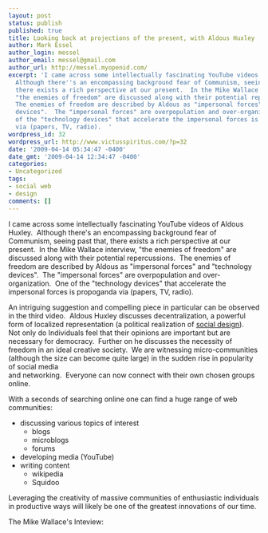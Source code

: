 ```yaml
---
layout: post
status: publish
published: true
title: Looking back at projections of the present, with Aldous Huxley
author: Mark Essel
author_login: messel
author_email: messel@gmail.com
author_url: http://messel.myopenid.com/
excerpt: 'I came across some intellectually fascinating YouTube videos of Aldous Huxley. 
  Although there''s an encompassing background fear of Communism, seeing past that,
  there exists a rich perspective at our present.  In the Mike Wallace interview,
  "the enemies of freedom" are discussed along with their potential repercussions. 
  The enemies of freedom are described by Aldous as "impersonal forces" and "technology
  devices".  The "impersonal forces" are overpopulation and over-organization.  One
  of the "technology devices" that accelerate the impersonal forces is propoganda
  via (papers, TV, radio).  '
wordpress_id: 32
wordpress_url: http://www.victusspiritus.com/?p=32
date: '2009-04-14 05:34:47 -0400'
date_gmt: '2009-04-14 12:34:47 -0400'
categories:
- Uncategorized
tags:
- social web
- design
comments: []
---
```

<p>I came across some intellectually fascinating YouTube videos of Aldous Huxley.  Although there's an encompassing background fear of Communism, seeing past that, there exists a rich perspective at our present.  In the Mike Wallace interview, "the enemies of freedom" are discussed along with their potential repercussions.  The enemies of freedom are described by Aldous as "impersonal forces" and "technology devices".  The "impersonal forces" are overpopulation and over-organization.  One of the "technology devices" that accelerate the impersonal forces is propoganda via (papers, TV, radio).  <a id="more"></a><a id="more-32"></a></p>
<p>An intriguing suggestion and compelling piece in particular can be observed in the third video.  Aldous Huxley discusses decentralization, a powerful form of localized representation (a political realization of <a href="http://victusfate.github.io/victusspiritus/uncategorized/2009/03/29/social-media-will-be-the-dominant-design-focus-of-the-21st-century/">social design</a>).   Not only do Individuals feel that their opinions are important but are necessary for democracy.  Further on he discusses the necessity of freedom in an ideal creative society.  We are witnessing micro-communities (although the size can become quite large) in the sudden rise in popularity of social media<br />
and networking.  Everyone can now connect with their own chosen groups online.</p>
<p>With a seconds of searching online one can find a huge range of web communities:</p>
<ul>
<li> discussing various topics of interest
<ul>
<li>blogs</li>
<li>microblogs</li>
<li>forums</li>
</ul>
</li>
<li>developing media (YouTube)</li>
<li>writing content
<ul>
<li>wikipedia</li>
<li>Squidoo</li>
</ul>
</li>
</ul>
<p>Leveraging the creativity of massive communities of enthusiastic individuals in productive ways will likely be one of the greatest innovations of our time.</p>
<p>The Mike Wallace's Inteview:</p>
<p><object width="425" height="344" data="http://www.youtube.com/v/KGaYXahbcL4&amp;hl=en&amp;fs=1" type="application/x-shockwave-flash"><param name="allowFullScreen" value="true" /><param name="allowscriptaccess" value="always" /><param name="src" value="http://www.youtube.com/v/KGaYXahbcL4&amp;hl=en&amp;fs=1" /><param name="allowfullscreen" value="true" /></object><br />
<object width="425" height="344" data="http://www.youtube.com/v/iUTEOY1hre4&amp;hl=en&amp;fs=1" type="application/x-shockwave-flash"><param name="allowFullScreen" value="true" /><param name="allowscriptaccess" value="always" /><param name="src" value="http://www.youtube.com/v/iUTEOY1hre4&amp;hl=en&amp;fs=1" /><param name="allowfullscreen" value="true" /></object><br />
<object width="425" height="344" data="http://www.youtube.com/v/2iDPnwkU9DA&amp;hl=en&amp;fs=1" type="application/x-shockwave-flash"><param name="allowFullScreen" value="true" /><param name="allowscriptaccess" value="always" /><param name="src" value="http://www.youtube.com/v/2iDPnwkU9DA&amp;hl=en&amp;fs=1" /><param name="allowfullscreen" value="true" /></object></p>
